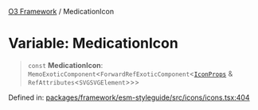 [O3 Framework](../API.md) / MedicationIcon

# Variable: MedicationIcon

> `const` **MedicationIcon**: `MemoExoticComponent`\<`ForwardRefExoticComponent`\<[`IconProps`](../type-aliases/IconProps.md) & `RefAttributes`\<`SVGSVGElement`\>\>\>

Defined in: [packages/framework/esm-styleguide/src/icons/icons.tsx:404](https://github.com/UjjawalPrabhat/openmrs-esm-core/blob/main/packages/framework/esm-styleguide/src/icons/icons.tsx#L404)
